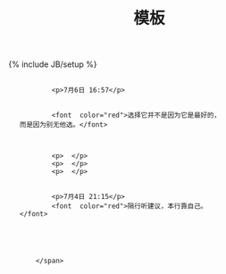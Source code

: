 ﻿---
layout: post
title: "模板"
description: ""
category: 域外
tags: [生活]
---
{% include JB/setup %}




<div class="panel-body" style="height: 400px; width: 400px; overflow-y:scroll">
	<div style="border: 1px  #000000; width: 90%; margin: 0 auto;">
		<span>

			<p>7月6日 16:57</p>


			<font  color="red">选择它并不是因为它是最好的，而是因为别无他选。</font>



			<p>  </p>
			<p>  </p>
			<p>  </p>


			<p>7月4日 21:15</p>
			<font  color="red">隔行听建议，本行靠自己。</font>





		</span>


		
		














